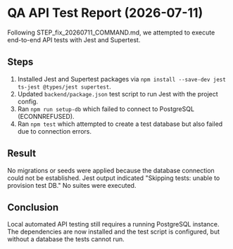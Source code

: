 # QA API Test Report (2026-07-11)

Following STEP_fix_20260711_COMMAND.md, we attempted to execute end-to-end API tests with Jest and Supertest.

## Steps
1. Installed Jest and Supertest packages via `npm install --save-dev jest ts-jest @types/jest supertest`.
2. Updated `backend/package.json` test script to run Jest with the project config.
3. Ran `npm run setup-db` which failed to connect to PostgreSQL (ECONNREFUSED).
4. Ran `npm test` which attempted to create a test database but also failed due to connection errors.

## Result
No migrations or seeds were applied because the database connection could not be established. Jest output indicated "Skipping tests: unable to provision test DB." No suites were executed.

## Conclusion
Local automated API testing still requires a running PostgreSQL instance. The dependencies are now installed and the test script is configured, but without a database the tests cannot run.
